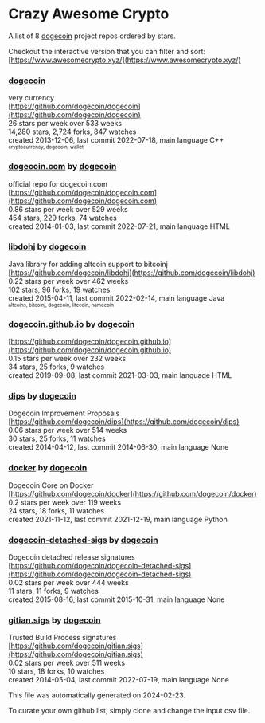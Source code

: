 # Crazy Awesome Crypto
A list of 8 [dogecoin](https://github.com/dogecoin) project repos ordered by stars.  

Checkout the interactive version that you can filter and sort: 
[https://www.awesomecrypto.xyz/](https://www.awesomecrypto.xyz/)  


### [dogecoin](https://github.com/dogecoin/dogecoin)  
very currency  
[https://github.com/dogecoin/dogecoin](https://github.com/dogecoin/dogecoin)  
26 stars per week over 533 weeks  
14,280 stars, 2,724 forks, 847 watches  
created 2013-12-06, last commit 2022-07-18, main language C++  
<sub><sup>cryptocurrency, dogecoin, wallet</sup></sub>


### [dogecoin.com](https://github.com/dogecoin/dogecoin.com) by [dogecoin](https://github.com/dogecoin)  
official repo for dogecoin.com  
[https://github.com/dogecoin/dogecoin.com](https://github.com/dogecoin/dogecoin.com)  
0.86 stars per week over 529 weeks  
454 stars, 229 forks, 74 watches  
created 2014-01-03, last commit 2022-07-21, main language HTML  


### [libdohj](https://github.com/dogecoin/libdohj) by [dogecoin](https://github.com/dogecoin)  
Java library for adding altcoin support to bitcoinj  
[https://github.com/dogecoin/libdohj](https://github.com/dogecoin/libdohj)  
0.22 stars per week over 462 weeks  
102 stars, 96 forks, 19 watches  
created 2015-04-11, last commit 2022-02-14, main language Java  
<sub><sup>altcoins, bitcoinj, dogecoin, litecoin, namecoin</sup></sub>


### [dogecoin.github.io](https://github.com/dogecoin/dogecoin.github.io) by [dogecoin](https://github.com/dogecoin)  
  
[https://github.com/dogecoin/dogecoin.github.io](https://github.com/dogecoin/dogecoin.github.io)  
0.15 stars per week over 232 weeks  
34 stars, 25 forks, 9 watches  
created 2019-09-08, last commit 2021-03-03, main language HTML  


### [dips](https://github.com/dogecoin/dips) by [dogecoin](https://github.com/dogecoin)  
Dogecoin Improvement Proposals  
[https://github.com/dogecoin/dips](https://github.com/dogecoin/dips)  
0.06 stars per week over 514 weeks  
30 stars, 25 forks, 11 watches  
created 2014-04-12, last commit 2014-06-30, main language None  


### [docker](https://github.com/dogecoin/docker) by [dogecoin](https://github.com/dogecoin)  
Dogecoin Core on Docker  
[https://github.com/dogecoin/docker](https://github.com/dogecoin/docker)  
0.2 stars per week over 119 weeks  
24 stars, 18 forks, 11 watches  
created 2021-11-12, last commit 2021-12-19, main language Python  


### [dogecoin-detached-sigs](https://github.com/dogecoin/dogecoin-detached-sigs) by [dogecoin](https://github.com/dogecoin)  
Dogecoin detached release signatures  
[https://github.com/dogecoin/dogecoin-detached-sigs](https://github.com/dogecoin/dogecoin-detached-sigs)  
0.02 stars per week over 444 weeks  
11 stars, 11 forks, 9 watches  
created 2015-08-16, last commit 2015-10-31, main language None  


### [gitian.sigs](https://github.com/dogecoin/gitian.sigs) by [dogecoin](https://github.com/dogecoin)  
Trusted Build Process signatures  
[https://github.com/dogecoin/gitian.sigs](https://github.com/dogecoin/gitian.sigs)  
0.02 stars per week over 511 weeks  
10 stars, 18 forks, 10 watches  
created 2014-05-04, last commit 2022-07-19, main language None  


This file was automatically generated on 2024-02-23.  

To curate your own github list, simply clone and change the input csv file.  